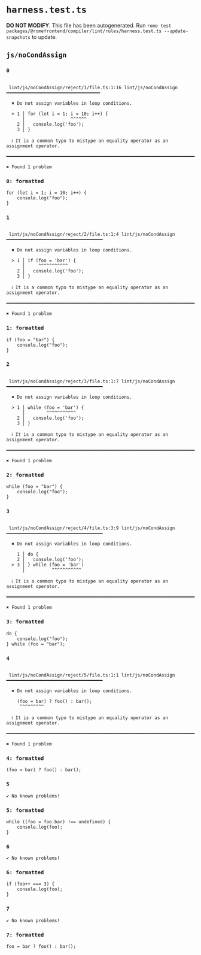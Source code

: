 # `harness.test.ts`

**DO NOT MODIFY**. This file has been autogenerated. Run `rome test packages/@romefrontend/compiler/lint/rules/harness.test.ts --update-snapshots` to update.

## `js/noCondAssign`

### `0`

```

 lint/js/noCondAssign/reject/1/file.ts:1:16 lint/js/noCondAssign ━━━━━━━━━━━━━━━━━━━━━━━━━━━━━━━━━━━

  ✖ Do not assign variables in loop conditions.

  > 1 │ for (let i = 1; i = 10; i++) {
      │                 ^^^^^^
    2 │   console.log('foo');
    3 │ }

  ℹ It is a common typo to mistype an equality operator as an assignment operator.

━━━━━━━━━━━━━━━━━━━━━━━━━━━━━━━━━━━━━━━━━━━━━━━━━━━━━━━━━━━━━━━━━━━━━━━━━━━━━━━━━━━━━━━━━━━━━━━━━━━━

✖ Found 1 problem

```

### `0: formatted`

```
for (let i = 1; i = 10; i++) {
	console.log("foo");
}

```

### `1`

```

 lint/js/noCondAssign/reject/2/file.ts:1:4 lint/js/noCondAssign ━━━━━━━━━━━━━━━━━━━━━━━━━━━━━━━━━━━━

  ✖ Do not assign variables in loop conditions.

  > 1 │ if (foo = 'bar') {
      │     ^^^^^^^^^^^
    2 │   console.log('foo');
    3 │ }

  ℹ It is a common typo to mistype an equality operator as an assignment operator.

━━━━━━━━━━━━━━━━━━━━━━━━━━━━━━━━━━━━━━━━━━━━━━━━━━━━━━━━━━━━━━━━━━━━━━━━━━━━━━━━━━━━━━━━━━━━━━━━━━━━

✖ Found 1 problem

```

### `1: formatted`

```
if (foo = "bar") {
	console.log("foo");
}

```

### `2`

```

 lint/js/noCondAssign/reject/3/file.ts:1:7 lint/js/noCondAssign ━━━━━━━━━━━━━━━━━━━━━━━━━━━━━━━━━━━━

  ✖ Do not assign variables in loop conditions.

  > 1 │ while (foo = 'bar') {
      │        ^^^^^^^^^^^
    2 │   console.log('foo');
    3 │ }

  ℹ It is a common typo to mistype an equality operator as an assignment operator.

━━━━━━━━━━━━━━━━━━━━━━━━━━━━━━━━━━━━━━━━━━━━━━━━━━━━━━━━━━━━━━━━━━━━━━━━━━━━━━━━━━━━━━━━━━━━━━━━━━━━

✖ Found 1 problem

```

### `2: formatted`

```
while (foo = "bar") {
	console.log("foo");
}

```

### `3`

```

 lint/js/noCondAssign/reject/4/file.ts:3:9 lint/js/noCondAssign ━━━━━━━━━━━━━━━━━━━━━━━━━━━━━━━━━━━━

  ✖ Do not assign variables in loop conditions.

    1 │ do {
    2 │   console.log('foo');
  > 3 │ } while (foo = 'bar')
      │          ^^^^^^^^^^^

  ℹ It is a common typo to mistype an equality operator as an assignment operator.

━━━━━━━━━━━━━━━━━━━━━━━━━━━━━━━━━━━━━━━━━━━━━━━━━━━━━━━━━━━━━━━━━━━━━━━━━━━━━━━━━━━━━━━━━━━━━━━━━━━━

✖ Found 1 problem

```

### `3: formatted`

```
do {
	console.log("foo");
} while (foo = "bar");

```

### `4`

```

 lint/js/noCondAssign/reject/5/file.ts:1:1 lint/js/noCondAssign ━━━━━━━━━━━━━━━━━━━━━━━━━━━━━━━━━━━━

  ✖ Do not assign variables in loop conditions.

    (foo = bar) ? foo() : bar();
     ^^^^^^^^^

  ℹ It is a common typo to mistype an equality operator as an assignment operator.

━━━━━━━━━━━━━━━━━━━━━━━━━━━━━━━━━━━━━━━━━━━━━━━━━━━━━━━━━━━━━━━━━━━━━━━━━━━━━━━━━━━━━━━━━━━━━━━━━━━━

✖ Found 1 problem

```

### `4: formatted`

```
(foo = bar) ? foo() : bar();

```

### `5`

```
✔ No known problems!

```

### `5: formatted`

```
while ((foo = foo.bar) !== undefined) {
	console.log(foo);
}

```

### `6`

```
✔ No known problems!

```

### `6: formatted`

```
if (foo++ === 3) {
	console.log(foo);
}

```

### `7`

```
✔ No known problems!

```

### `7: formatted`

```
foo = bar ? foo() : bar();

```
